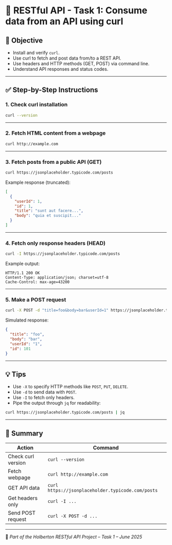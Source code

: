# 🧰 RESTful API - Task 1: Consume data from an API using curl

## 🎯 Objective

- Install and verify `curl`.
- Use curl to fetch and post data from/to a REST API.
- Use headers and HTTP methods (GET, POST) via command line.
- Understand API responses and status codes.

---

## ✅ Step-by-Step Instructions

### 1. Check curl installation
```bash
curl --version
```

---

### 2. Fetch HTML content from a webpage
```bash
curl http://example.com
```

---

### 3. Fetch posts from a public API (GET)
```bash
curl https://jsonplaceholder.typicode.com/posts
```
Example response (truncated):
```json
[
  {
    "userId": 1,
    "id": 1,
    "title": "sunt aut facere...",
    "body": "quia et suscipit..."
  }
]
```

---

### 4. Fetch only response headers (HEAD)
```bash
curl -I https://jsonplaceholder.typicode.com/posts
```
Example output:
```
HTTP/1.1 200 OK
Content-Type: application/json; charset=utf-8
Cache-Control: max-age=43200
```

---

### 5. Make a POST request
```bash
curl -X POST -d "title=foo&body=bar&userId=1" https://jsonplaceholder.typicode.com/posts
```
Simulated response:
```json
{
  "title": "foo",
  "body": "bar",
  "userId": "1",
  "id": 101
}
```

---

## 💡 Tips

- Use `-X` to specify HTTP methods like `POST`, `PUT`, `DELETE`.
- Use `-d` to send data with `POST`.
- Use `-I` to fetch only headers.
- Pipe the output through `jq` for readability:
```bash
curl https://jsonplaceholder.typicode.com/posts | jq
```

---

## 📘 Summary

| Action | Command |
|--------|---------|
| Check curl version | `curl --version` |
| Fetch webpage | `curl http://example.com` |
| GET API data | `curl https://jsonplaceholder.typicode.com/posts` |
| Get headers only | `curl -I ...` |
| Send POST request | `curl -X POST -d ...` |

---

📎 *Part of the Holberton RESTful API Project – Task 1 – June 2025*

